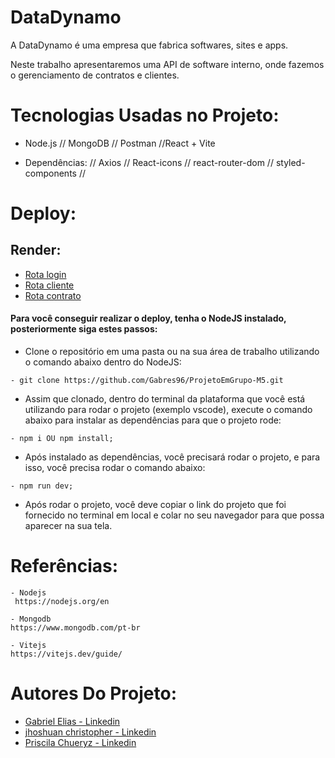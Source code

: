 
# DataDynamo

A DataDynamo é uma empresa que fabrica softwares, sites e apps.

Neste trabalho apresentaremos uma API de software interno, onde fazemos o gerenciamento de contratos e clientes.


# Tecnologias Usadas no Projeto:

- Node.js // MongoDB // Postman //React + Vite

- Dependências:  // Axios // React-icons // react-router-dom // styled-components //


# Deploy:

## Render:
- [ Rota login ](https://apidatadynamo.onrender.com/login)
- [ Rota cliente ](https://apidatadynamo.onrender.com/cliente)
- [ Rota contrato ](https://apidatadynamo.onrender.com/contrato)



#### Para você conseguir realizar o deploy, tenha o NodeJS instalado, posteriormente siga estes passos:


 - Clone o repositório em uma pasta ou na sua área de trabalho utilizando o comando abaixo dentro do NodeJS:
 ```
 - git clone https://github.com/Gabres96/ProjetoEmGrupo-M5.git 
 ```
- Assim que clonado, dentro do terminal da plataforma que você está utilizando para rodar o projeto (exemplo vscode), execute o comando abaixo para instalar as dependências para que o projeto rode:

```
- npm i OU npm install;
```
 - Após instalado as dependências, você precisará rodar o projeto, e para isso, você precisa rodar o comando abaixo:

 ```
- npm run dev;
 ```

 - Após rodar o projeto, você deve copiar o link do projeto que foi fornecido no terminal em local e colar no seu navegador para que possa aparecer na sua tela.
 



# Referências:
```
- Nodejs
 https://nodejs.org/en
 ```
 ```
 - Mongodb
https://www.mongodb.com/pt-br
 ```
 ```
 - Vitejs
https://vitejs.dev/guide/
 ```


# Autores Do Projeto:


- [Gabriel Elias - Linkedin](https://www.linkedin.com/in/gabriel-elias-439340160/)
- [jhoshuan christopher - Linkedin](https://www.linkedin.com/in/jhoshuan-christopher-7687b2191/)
- [Priscila Chueryz - Linkedin](https://www.linkedin.com/in/priscilachueryz/)



